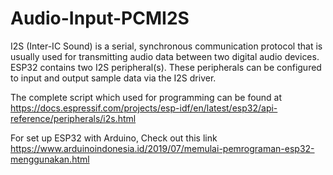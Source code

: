 # Audio-Input-PCMI2S

I2S (Inter-IC Sound) is a serial, synchronous communication protocol that is usually used for transmitting audio data between two digital audio devices. ESP32 contains two I2S peripheral(s). These peripherals can be configured to input and output sample data via the I2S driver.

The complete script which used for programming can be found at
https://docs.espressif.com/projects/esp-idf/en/latest/esp32/api-reference/peripherals/i2s.html

For set up ESP32 with Arduino, Check out this link 
https://www.arduinoindonesia.id/2019/07/memulai-pemrograman-esp32-menggunakan.html
